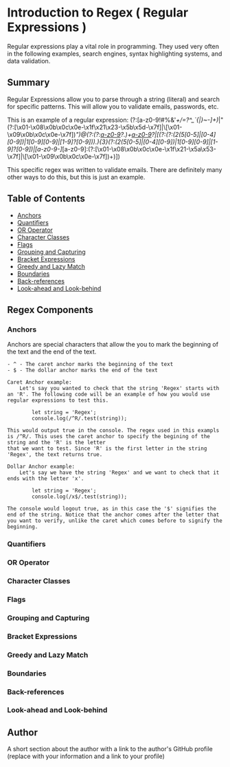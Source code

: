 # Introduction to Regex ( Regular Expressions )

Regular expressions play a vital role in programming. They used very often in the following examples, search engines, syntax highlighting systems, and data validation. 

## Summary

Regular Expressions allow you to parse through a string (literal) and search for specific patterns. This will allow you to validate emails, passwords, etc.

This is an example of a regular expression:
(?:[a-z0-9!#$%&'*+/=?^_`{|}~-]+(?:\.[a-z0-9!#$%&'*+/=?^_`{|}~-]+)*|"(?:[\x01-\x08\x0b\x0c\x0e-\x1f\x21\x23-\x5b\x5d-\x7f]|\\[\x01-\x09\x0b\x0c\x0e-\x7f])*")@(?:(?:[a-z0-9](?:[a-z0-9-]*[a-z0-9])?\.)+[a-z0-9](?:[a-z0-9-]*[a-z0-9])?|\[(?:(?:(2(5[0-5]|[0-4][0-9])|1[0-9][0-9]|[1-9]?[0-9]))\.){3}(?:(2(5[0-5]|[0-4][0-9])|1[0-9][0-9]|[1-9]?[0-9])|[a-z0-9-]*[a-z0-9]:(?:[\x01-\x08\x0b\x0c\x0e-\x1f\x21-\x5a\x53-\x7f]|\\[\x01-\x09\x0b\x0c\x0e-\x7f])+)\])

This specific regex was written to validate emails. There are definitely many other ways to do this, but this is just an example.

## Table of Contents

- [Anchors](#anchors)
- [Quantifiers](#quantifiers)
- [OR Operator](#or-operator)
- [Character Classes](#character-classes)
- [Flags](#flags)
- [Grouping and Capturing](#grouping-and-capturing)
- [Bracket Expressions](#bracket-expressions)
- [Greedy and Lazy Match](#greedy-and-lazy-match)
- [Boundaries](#boundaries)
- [Back-references](#back-references)
- [Look-ahead and Look-behind](#look-ahead-and-look-behind)

## Regex Components

### Anchors

Anchors are special characters that allow the you to mark the beginning of the text and the end of the text. 

    - ^ - The caret anchor marks the beginning of the text
    - $ - The dollar anchor marks the end of the text

    Caret Anchor example: 
        Let's say you wanted to check that the string 'Regex' starts with an 'R'. The following code will be an example of how you would use regular expressions to test this.

            let string = 'Regex';
            console.log(/^R/.test(string));

    This would output true in the console. The regex used in this exampls is /^R/. This uses the caret anchor to specify the begining of the string and the 'R' is the letter
    that we want to test. Since 'R' is the first letter in the string 'Regex', the text returns true.

    Dollar Anchor example:
        Let's say we have the string 'Regex' and we want to check that it ends with the letter 'x'.

            let string = 'Regex';
            console.log(/x$/.test(string));

    The console would logout true, as in this case the '$' signifies the end of the string. Notice that the anchor comes after the letter that you want to verify, unlike the caret which comes before to signify the beginning. 

### Quantifiers

### OR Operator

### Character Classes

### Flags

### Grouping and Capturing

### Bracket Expressions

### Greedy and Lazy Match

### Boundaries

### Back-references

### Look-ahead and Look-behind

## Author

A short section about the author with a link to the author's GitHub profile (replace with your information and a link to your profile)
